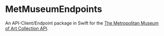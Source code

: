 # MetMuseumEndpoints

An API-Client/Endpoint package in Swift for the [The Metropolitan Museum of Art Collection API](https://metmuseum.github.io/).
